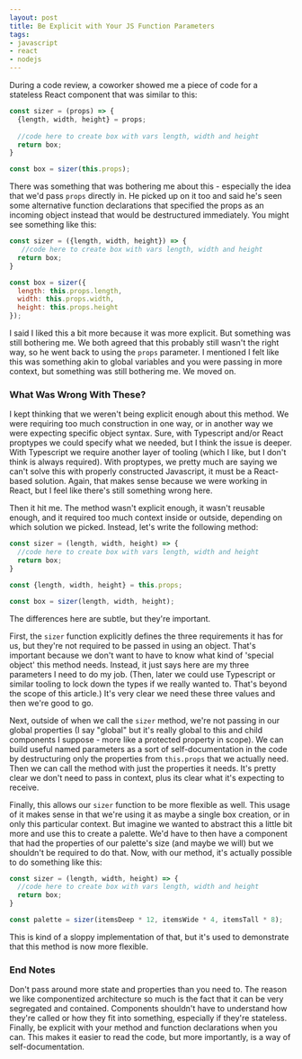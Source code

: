 ```yaml
---
layout: post
title: Be Explicit with Your JS Function Parameters
tags:
- javascript
- react
- nodejs
---
```

During a code review, a coworker showed me a piece of code for a stateless React component that was similar to this:

```javascript
const sizer = (props) => {
  {length, width, height} = props;
  
  //code here to create box with vars length, width and height
  return box;
}

const box = sizer(this.props);
```

There was something that was bothering me about this - especially the idea that we'd pass `props` directly in.  He picked up on it too and said he's seen some alternative function declarations that specified the props as an incoming object instead that would be destructured immediately.  You might see something like this:

```javascript
const sizer = ({length, width, height}) => {
   //code here to create box with vars length, width and height
  return box;
}

const box = sizer({
  length: this.props.length, 
  width: this.props.width, 
  height: this.props.height
});
```

I said I liked this a bit more because it was more explicit. But something was still bothering me.  We both agreed that this probably still wasn't the right way, so he went back to using the `props` parameter.  I mentioned I felt like this was something akin to global variables and you were passing in more context, but something was still bothering me.  We moved on.

### What Was Wrong With These?

I kept thinking that we weren't being explicit enough about this method.  We were requiring too much construction in one way, or in another way we were expecting specific object syntax.  Sure, with Typescript and/or React proptypes we could specify what we needed, but I think the issue is deeper.  With Typescript we require another layer of tooling (which I like, but I don't think is always required).  With proptypes, we pretty much are saying we can't solve this with properly constructed Javascript, it must be a React-based solution.  Again, that makes sense because we were working in React, but I feel like there's still something wrong here.

Then it hit me.  The method wasn't explicit enough, it wasn't reusable enough, and it required too much context inside or outside, depending on which solution we picked.  Instead, let's write the following method:

```javascript
const sizer = (length, width, height) => {
  //code here to create box with vars length, width and height
  return box;
}

const {length, width, height} = this.props;

const box = sizer(length, width, height);
```

The differences here are subtle, but they're important.  

First, the `sizer` function explicitly defines the three requirements it has for us, but they're not required to be passed in using an object.  That's important because we don't want to have to know what kind of 'special object' this method needs.  Instead, it just says here are my three parameters I need to do my job. (Then, later we could use Typescript or similar tooling to lock down the types if we really wanted to.  That's beyond the scope of this article.)  It's very clear we need these three values and then we're good to go.

Next, outside of when we call the `sizer` method, we're not passing in our global properties (I say "global" but it's really global to this and child components I suppose - more like a protected property in scope).  We can build useful named parameters as a sort of self-documentation in the code by destructuring only the properties from `this.props` that we actually need.  Then we can call the method with just the properties it needs. It's pretty clear we don't need to pass in context, plus its clear what it's expecting to receive.

Finally, this allows our `sizer` function to be more flexible as well.  This usage of it makes sense in that we're using it as maybe a single box creation, or in only this particular context.  But imagine we wanted to abstract this a little bit more and use this to create a palette.  We'd have to then have a component that had the properties of our palette's size (and maybe we will) but we shouldn't be required to do that.  Now, with our method, it's actually possible to do something like this:

```javascript
const sizer = (length, width, height) => {
  //code here to create box with vars length, width and height
  return box;
}

const palette = sizer(itemsDeep * 12, itemsWide * 4, itemsTall * 8);
```

This is kind of a sloppy implementation of that, but it's used to demonstrate that this method is now more flexible.  

### End Notes

Don't pass around more state and properties than you need to.  The reason we like componentized architecture so much is the fact that it can be very segregated and contained.  Components shouldn't have to understand how they're called or how they fit into something, especially if they're stateless.  Finally, be explicit with your method and function declarations when you can.  This makes it easier to read the code, but more importantly, is a way of self-documentation.